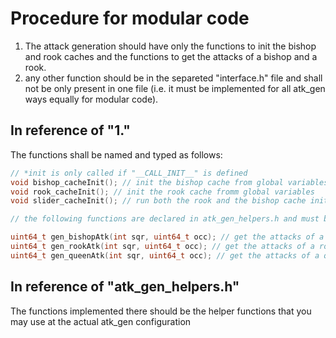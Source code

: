 # Procedure for modular code

1. The attack generation should have only the functions to init the bishop and rook caches and the functions to get the attacks of a bishop and a rook.
2. any other function should be in the separeted "interface.h" file and shall not be only present in one file (i.e. it must be implemented for all atk_gen ways equally for modular code).

## In reference of "1."
The functions shall be named and typed as follows:
```c
// *init is only called if "__CALL_INIT__" is defined
void bishop_cacheInit(); // init the bishop cache from global variables
void rook_cacheInit(); // init the rook cache fromm global variables
void slider_cacheInit(); // run both the rook and the bishop cache init

// the following functions are declared in atk_gen_helpers.h and must be defined in the new atk_gen way

uint64_t gen_bishopAtk(int sqr, uint64_t occ); // get the attacks of a bishop at a given square and occupancy
uint64_t gen_rookAtk(int sqr, uint64_t occ); // get the attacks of a rook at a given square and occupancy
uint64_t gen_queenAtk(int sqr, uint64_t occ); // get the attacks of a queen at a given square and occupancy
```

## In reference of "atk_gen_helpers.h"
The functions implemented there should be the helper functions that you may use at the actual atk_gen configuration